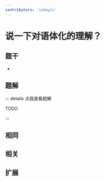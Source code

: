 ```yaml
---
contributors: 'isboyjc'
---
```


# 说一下对语体化的理解？


## 题干

- 



## 题解

::: details 点我查看题解

  TODO

:::



## 相同


## 相关


## 扩展

